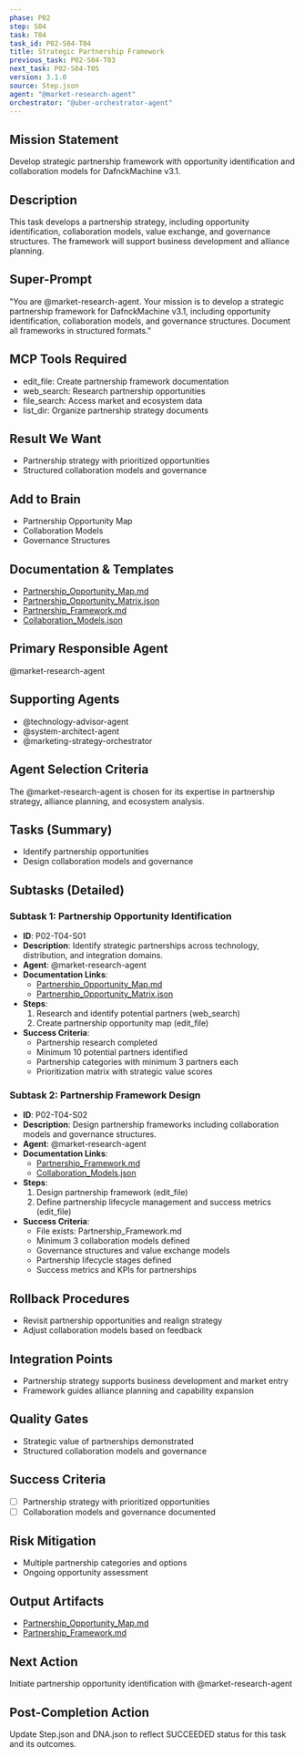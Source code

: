 ```yaml
---
phase: P02
step: S04
task: T04
task_id: P02-S04-T04
title: Strategic Partnership Framework
previous_task: P02-S04-T03
next_task: P02-S04-T05
version: 3.1.0
source: Step.json
agent: "@market-research-agent"
orchestrator: "@uber-orchestrator-agent"
---
```


## Mission Statement
Develop strategic partnership framework with opportunity identification and collaboration models for DafnckMachine v3.1.

## Description
This task develops a partnership strategy, including opportunity identification, collaboration models, value exchange, and governance structures. The framework will support business development and alliance planning.

## Super-Prompt
"You are @market-research-agent. Your mission is to develop a strategic partnership framework for DafnckMachine v3.1, including opportunity identification, collaboration models, and governance structures. Document all frameworks in structured formats."

## MCP Tools Required
- edit_file: Create partnership framework documentation
- web_search: Research partnership opportunities
- file_search: Access market and ecosystem data
- list_dir: Organize partnership strategy documents

## Result We Want
- Partnership strategy with prioritized opportunities
- Structured collaboration models and governance

## Add to Brain
- Partnership Opportunity Map
- Collaboration Models
- Governance Structures

## Documentation & Templates
- [Partnership_Opportunity_Map.md](mdc:01_Machine/04_Documentation/Doc/Phase_2/04_Business_Strategy/Partnership_Opportunity_Map.md)
- [Partnership_Opportunity_Matrix.json](mdc:01_Machine/04_Documentation/Doc/Phase_2/04_Business_Strategy/Partnership_Opportunity_Matrix.json)
- [Partnership_Framework.md](mdc:01_Machine/04_Documentation/Doc/Phase_2/04_Business_Strategy/Partnership_Framework.md)
- [Collaboration_Models.json](mdc:01_Machine/04_Documentation/Doc/Phase_2/04_Business_Strategy/Collaboration_Models.json)

## Primary Responsible Agent
@market-research-agent

## Supporting Agents
- @technology-advisor-agent
- @system-architect-agent
- @marketing-strategy-orchestrator

## Agent Selection Criteria
The @market-research-agent is chosen for its expertise in partnership strategy, alliance planning, and ecosystem analysis.

## Tasks (Summary)
- Identify partnership opportunities
- Design collaboration models and governance

## Subtasks (Detailed)
### Subtask 1: Partnership Opportunity Identification
- **ID**: P02-T04-S01
- **Description**: Identify strategic partnerships across technology, distribution, and integration domains.
- **Agent**: @market-research-agent
- **Documentation Links**:
  - [Partnership_Opportunity_Map.md](mdc:01_Machine/04_Documentation/Doc/Phase_2/04_Business_Strategy/Partnership_Opportunity_Map.md)
  - [Partnership_Opportunity_Matrix.json](mdc:01_Machine/04_Documentation/Doc/Phase_2/04_Business_Strategy/Partnership_Opportunity_Matrix.json)
- **Steps**:
  1. Research and identify potential partners (web_search)
  2. Create partnership opportunity map (edit_file)
- **Success Criteria**:
  - Partnership research completed
  - Minimum 10 potential partners identified
  - Partnership categories with minimum 3 partners each
  - Prioritization matrix with strategic value scores

### Subtask 2: Partnership Framework Design
- **ID**: P02-T04-S02
- **Description**: Design partnership frameworks including collaboration models and governance structures.
- **Agent**: @market-research-agent
- **Documentation Links**:
  - [Partnership_Framework.md](mdc:01_Machine/04_Documentation/Doc/Phase_2/04_Business_Strategy/Partnership_Framework.md)
  - [Collaboration_Models.json](mdc:01_Machine/04_Documentation/Doc/Phase_2/04_Business_Strategy/Collaboration_Models.json)
- **Steps**:
  1. Design partnership framework (edit_file)
  2. Define partnership lifecycle management and success metrics (edit_file)
- **Success Criteria**:
  - File exists: Partnership_Framework.md
  - Minimum 3 collaboration models defined
  - Governance structures and value exchange models
  - Partnership lifecycle stages defined
  - Success metrics and KPIs for partnerships

## Rollback Procedures
- Revisit partnership opportunities and realign strategy
- Adjust collaboration models based on feedback

## Integration Points
- Partnership strategy supports business development and market entry
- Framework guides alliance planning and capability expansion

## Quality Gates
- Strategic value of partnerships demonstrated
- Structured collaboration models and governance

## Success Criteria
- [ ] Partnership strategy with prioritized opportunities
- [ ] Collaboration models and governance documented

## Risk Mitigation
- Multiple partnership categories and options
- Ongoing opportunity assessment

## Output Artifacts
- [Partnership_Opportunity_Map.md](mdc:01_Machine/04_Documentation/vision/Phase_2/04_Business_Strategy/Partnership_Opportunity_Map.md)
- [Partnership_Framework.md](mdc:01_Machine/04_Documentation/vision/Phase_2/04_Business_Strategy/Partnership_Framework.md)

## Next Action
Initiate partnership opportunity identification with @market-research-agent

## Post-Completion Action
Update Step.json and DNA.json to reflect SUCCEEDED status for this task and its outcomes. 